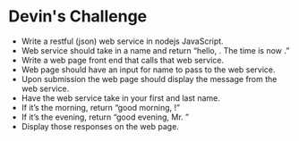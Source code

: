 # Devin's Challenge

- Write a restful (json) web service in nodejs JavaScript.
- Web service should take in a name and return “hello, <name>. The time is now <time>.”
- Write a web page front end that calls that web service.
- Web page should have an input for name to pass to the web service.
- Upon submission the web page should display the message from the web service.
- Have the web service take in your first and last name.
- If it’s the morning, return “good morning, <firstname>!”
- If it’s the evening, return “good evening, Mr. <last name>”
- Display those responses on the web page.
